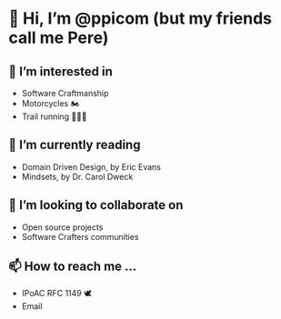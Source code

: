 # 👋 Hi, I’m @ppicom (but my friends call me Pere)

## 👀 I’m interested in

* Software Craftmanship
* Motorcycles 🏍
* Trail running 🏃‍♂️💨

## 🌱 I’m currently reading

* Domain Driven Design, by Eric Evans
* Mindsets, by Dr. Carol Dweck

## 💞️ I’m looking to collaborate on

* Open source projects
* Software Crafters communities

## 📫 How to reach me ...

* IPoAC RFC 1149 🕊
* Email

<!---
ppicom/ppicom is a ✨ special ✨ repository because its `README.md` (this file) appears on your GitHub profile.
You can click the Preview link to take a look at your changes.
--->
